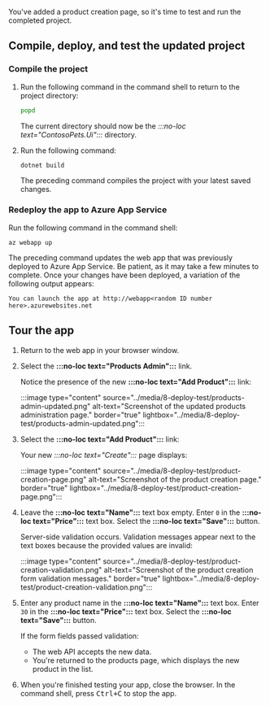 You've added a product creation page, so it's time to test and run the completed project.

## Compile, deploy, and test the updated project

### Compile the project

1. Run the following command in the command shell to return to the project directory:

    ```bash
    popd
    ```

    The current directory should now be the *:::no-loc text="ContosoPets.Ui":::* directory.

1. Run the following command:

    ```dotnetcli
    dotnet build
    ```

    The preceding command compiles the project with your latest saved changes.

### Redeploy the app to Azure App Service

Run the following command in the command shell:

```azurecli
az webapp up
```

The preceding command updates the web app that was previously deployed to Azure App Service. Be patient, as it may take a few minutes to complete. Once your changes have been deployed, a variation of the following output appears:

```console
You can launch the app at http://webapp<random ID number here>.azurewebsites.net
```

## Tour the app

1. Return to the web app in your browser window.

1. Select the **:::no-loc text="Products Admin":::** link.

    Notice the presence of the new **:::no-loc text="Add Product":::** link:

    :::image type="content" source="../media/8-deploy-test/products-admin-updated.png" alt-text="Screenshot of the updated products administration page." border="true" lightbox="../media/8-deploy-test/products-admin-updated.png":::

1. Select the **:::no-loc text="Add Product":::** link:

    Your new *:::no-loc text="Create":::* page displays:

    :::image type="content" source="../media/8-deploy-test/product-creation-page.png" alt-text="Screenshot of the product creation page." border="true" lightbox="../media/8-deploy-test/product-creation-page.png":::

1. Leave the **:::no-loc text="Name":::** text box empty. Enter `0` in the **:::no-loc text="Price":::** text box. Select the **:::no-loc text="Save":::** button.

    Server-side validation occurs. Validation messages appear next to the text boxes because the provided values are invalid:

    :::image type="content" source="../media/8-deploy-test/product-creation-validation.png" alt-text="Screenshot of the product creation form validation messages." border="true" lightbox="../media/8-deploy-test/product-creation-validation.png":::

1. Enter any product name in the **:::no-loc text="Name":::** text box. Enter `30` in the **:::no-loc text="Price":::** text box. Select the **:::no-loc text="Save":::** button.

    If the form fields passed validation:

    * The web API accepts the new data.
    * You're returned to the products page, which displays the new product in the list.

1. When you're finished testing your app, close the browser. In the command shell, press <kbd>Ctrl+C</kbd> to stop the app.

